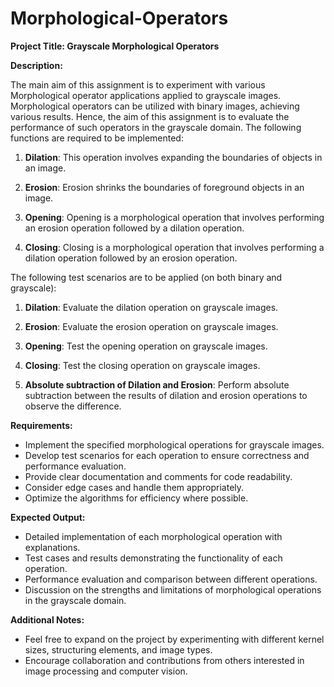 # Morphological-Operators
**Project Title: Grayscale Morphological Operators**

**Description:**

The main aim of this assignment is to experiment with various Morphological operator applications applied to grayscale images. Morphological operators can be utilized with binary images, achieving various results. Hence, the aim of this assignment is to evaluate the performance of such operators in the grayscale domain. The following functions are required to be implemented:

1. **Dilation**: This operation involves expanding the boundaries of objects in an image.

2. **Erosion**: Erosion shrinks the boundaries of foreground objects in an image.

3. **Opening**: Opening is a morphological operation that involves performing an erosion operation followed by a dilation operation.

4. **Closing**: Closing is a morphological operation that involves performing a dilation operation followed by an erosion operation.

The following test scenarios are to be applied (on both binary and grayscale):

1. **Dilation**: Evaluate the dilation operation on grayscale images.

2. **Erosion**: Evaluate the erosion operation on grayscale images.

3. **Opening**: Test the opening operation on grayscale images.

4. **Closing**: Test the closing operation on grayscale images.

5. **Absolute subtraction of Dilation and Erosion**: Perform absolute subtraction between the results of dilation and erosion operations to observe the difference.

**Requirements:**

- Implement the specified morphological operations for grayscale images.
- Develop test scenarios for each operation to ensure correctness and performance evaluation.
- Provide clear documentation and comments for code readability.
- Consider edge cases and handle them appropriately.
- Optimize the algorithms for efficiency where possible.

**Expected Output:**

- Detailed implementation of each morphological operation with explanations.
- Test cases and results demonstrating the functionality of each operation.
- Performance evaluation and comparison between different operations.
- Discussion on the strengths and limitations of morphological operations in the grayscale domain.

**Additional Notes:**

- Feel free to expand on the project by experimenting with different kernel sizes, structuring elements, and image types.
- Encourage collaboration and contributions from others interested in image processing and computer vision.
